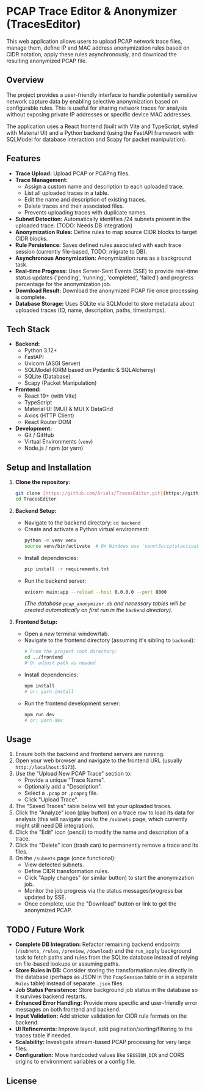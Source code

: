# PCAP Trace Editor & Anonymizer (TracesEditor)

This web application allows users to upload PCAP network trace files, manage them, define IP and MAC address anonymization rules based on CIDR notation, apply these rules asynchronously, and download the resulting anonymized PCAP file.

## Overview

The project provides a user-friendly interface to handle potentially sensitive network capture data by enabling selective anonymization based on configurable rules. This is useful for sharing network traces for analysis without exposing private IP addresses or specific device MAC addresses.

The application uses a React frontend (built with Vite and TypeScript, styled with Material UI) and a Python backend (using the FastAPI framework with SQLModel for database interaction and Scapy for packet manipulation).

## Features

* **Trace Upload:** Upload PCAP or PCAPng files.
* **Trace Management:**
    * Assign a custom name and description to each uploaded trace.
    * List all uploaded traces in a table.
    * Edit the name and description of existing traces.
    * Delete traces and their associated files.
    * Prevents uploading traces with duplicate names.
* **Subnet Detection:** Automatically identifies /24 subnets present in the uploaded trace. (TODO: Needs DB integration)
* **Anonymization Rules:** Define rules to map source CIDR blocks to target CIDR blocks.
* **Rule Persistence:** Saves defined rules associated with each trace session (currently file-based, TODO: migrate to DB).
* **Asynchronous Anonymization:** Anonymization runs as a background task.
* **Real-time Progress:** Uses Server-Sent Events (SSE) to provide real-time status updates ('pending', 'running', 'completed', 'failed') and progress percentage for the anonymization job.
* **Download Result:** Download the anonymized PCAP file once processing is complete.
* **Database Storage:** Uses SQLite via SQLModel to store metadata about uploaded traces (ID, name, description, paths, timestamps).

## Tech Stack

* **Backend:**
    * Python 3.12+
    * FastAPI
    * Uvicorn (ASGI Server)
    * SQLModel (ORM based on Pydantic & SQLAlchemy)
    * SQLite (Database)
    * Scapy (Packet Manipulation)
* **Frontend:**
    * React 19+ (with Vite)
    * TypeScript
    * Material UI (MUI) & MUI X DataGrid
    * Axios (HTTP Client)
    * React Router DOM
* **Development:**
    * Git / GitHub
    * Virtual Environments (`venv`)
    * Node.js / npm (or yarn)

## Setup and Installation

1.  **Clone the repository:**
    ```bash
    git clone [https://github.com/Arials/TracesEditor.git](https://github.com/Arials/TracesEditor.git)
    cd TracesEditor
    ```

2.  **Backend Setup:**
    * Navigate to the backend directory: `cd backend`
    * Create and activate a Python virtual environment:
        ```bash
        python -m venv venv
        source venv/bin/activate  # On Windows use `venv\Scripts\activate`
        ```
    * Install dependencies:
        ```bash
        pip install -r requirements.txt
        ```
    * Run the backend server:
        ```bash
        uvicorn main:app --reload --host 0.0.0.0 --port 8000
        ```
        *(The database `pcap_anonymizer.db` and necessary tables will be created automatically on first run in the `backend` directory).*

3.  **Frontend Setup:**
    * Open a *new* terminal window/tab.
    * Navigate to the frontend directory (assuming it's sibling to `backend`):
        ```bash
        # From the project root directory:
        cd ../frontend
        # Or adjust path as needed
        ```
    * Install dependencies:
        ```bash
        npm install
        # or: yarn install
        ```
    * Run the frontend development server:
        ```bash
        npm run dev
        # or: yarn dev
        ```

## Usage

1.  Ensure both the backend and frontend servers are running.
2.  Open your web browser and navigate to the frontend URL (usually `http://localhost:5173`).
3.  Use the "Upload New PCAP Trace" section to:
    * Provide a unique "Trace Name".
    * Optionally add a "Description".
    * Select a `.pcap` or `.pcapng` file.
    * Click "Upload Trace".
4.  The "Saved Traces" table below will list your uploaded traces.
5.  Click the "Analyze" icon (play button) on a trace row to load its data for analysis (this will navigate you to the `/subnets` page, which currently might still need DB integration).
6.  Click the "Edit" icon (pencil) to modify the name and description of a trace.
7.  Click the "Delete" icon (trash can) to permanently remove a trace and its files.
8.  On the `/subnets` page (once functional):
    * View detected subnets.
    * Define CIDR transformation rules.
    * Click "Apply changes" (or similar button) to start the anonymization job.
    * Monitor the job progress via the status messages/progress bar updated by SSE.
    * Once complete, use the "Download" button or link to get the anonymized PCAP.

## TODO / Future Work

* **Complete DB Integration:** Refactor remaining backend endpoints (`/subnets`, `/rules`, `/preview`, `/download`) and the `run_apply` background task to fetch paths and rules from the SQLite database instead of relying on file-based lookups or assuming paths.
* **Store Rules in DB:** Consider storing the transformation rules directly in the database (perhaps as JSON in the `PcapSession` table or in a separate `Rules` table) instead of separate `.json` files.
* **Job Status Persistence:** Store background job status in the database so it survives backend restarts.
* **Enhanced Error Handling:** Provide more specific and user-friendly error messages on both frontend and backend.
* **Input Validation:** Add stricter validation for CIDR rule formats on the backend.
* **UI Refinements:** Improve layout, add pagination/sorting/filtering to the traces table if needed.
* **Scalability:** Investigate stream-based PCAP processing for very large files.
* **Configuration:** Move hardcoded values like `SESSION_DIR` and CORS origins to environment variables or a config file.

## License
